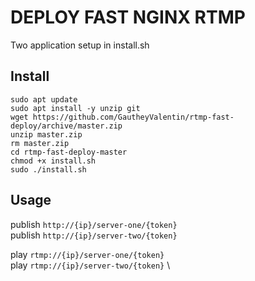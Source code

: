 # DEPLOY FAST NGINX RTMP
Two application setup in install.sh

## Install
```
sudo apt update
sudo apt install -y unzip git
wget https://github.com/GautheyValentin/rtmp-fast-deploy/archive/master.zip
unzip master.zip
rm master.zip
cd rtmp-fast-deploy-master
chmod +x install.sh
sudo ./install.sh
```

## Usage


publish ```http://{ip}/server-one/{token}``` \
publish ```http://{ip}/server-two/{token}```

play ```rtmp://{ip}/server-one/{token}``` \
play ```rtmp://{ip}/server-two/{token}``` \